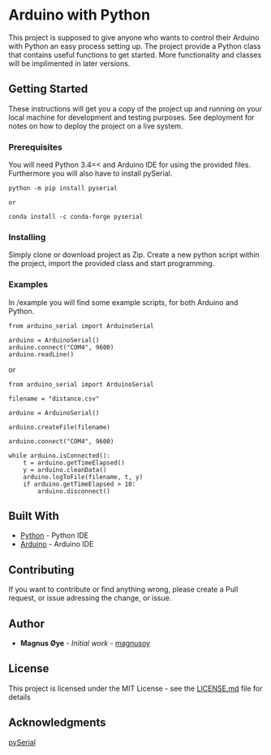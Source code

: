 # Arduino with Python

This project is supposed to give anyone who wants to control their Arduino with Python an easy process setting up. The project provide a Python class that contains useful functions to get started. More functionality and classes will be implimented in later versions.

## Getting Started

These instructions will get you a copy of the project up and running on your local machine for development and testing purposes. See deployment for notes on how to deploy the project on a live system.

### Prerequisites

You will need Python 3.4=< and Arduino IDE for using the provided files.
Furthermore you will also have to install pySerial.

```
python -m pip install pyserial

or

conda install -c conda-forge pyserial
```

### Installing

Simply clone or download project as Zip.
Create a new python script within the project,
import the provided class and start programming.

### Examples

In /example you will find some example scripts,
for both Arduino and Python.

```
from arduino_serial import ArduinoSerial

arduino = ArduinoSerial()
arduino.connect("COM4", 9600)
arduino.readLine()
```

or

```
from arduino_serial import ArduinoSerial

filename = "distance.csv"

arduino = ArduinoSerial()

arduino.createFile(filename)

arduino.connect("COM4", 9600)

while arduino.isConnected():
	t = arduino.getTimeElapsed()
	y = arduino.cleanData()
	arduino.logToFile(filename, t, y)
	if arduino.getTimeElapsed > 10:
		arduino.disconnect()
```


## Built With

* [Python](https://www.python.org/) - Python IDE
* [Arduino](https://www.arduino.cc/) - Arduino IDE

## Contributing

If you want to contribute or find anything wrong, please create a Pull request, or issue adressing the change, or issue.


## Author

* **Magnus Øye** - *Initial work* - [magnusoy](https://github.com/magnusoy)


## License

This project is licensed under the MIT License - see the [LICENSE.md](https://github.com/magnusoy/Arduino-with-Python/blob/master/LICENSE) file for details


## Acknowledgments

[pySerial](http://pyserial.readthedocs.io/en/latest/index.html)
